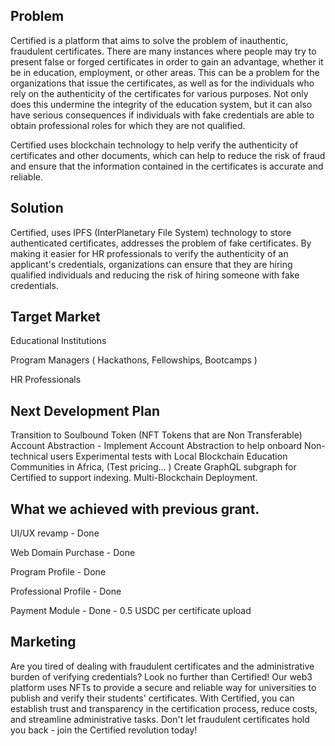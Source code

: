 ## Problem

Certified is a platform that aims to solve the problem of inauthentic, fraudulent certificates. There are many instances where people may try to present false or forged certificates in order to gain an advantage, whether it be in education, employment, or other areas. This can be a problem for the organizations that issue the certificates, as well as for the individuals who rely on the authenticity of the certificates for various purposes. Not only does this undermine the integrity of the education system, but it can also have serious consequences if individuals with fake credentials are able to obtain professional roles for which they are not qualified.

Certified uses blockchain technology to help verify the authenticity of certificates and other documents, which can help to reduce the risk of fraud and ensure that the information contained in the certificates is accurate and reliable.

## Solution

Certified, uses IPFS (InterPlanetary File System) technology to store authenticated certificates, addresses the problem of fake certificates. By making it easier for HR professionals to verify the authenticity of an applicant's credentials, organizations can ensure that they are hiring qualified individuals and reducing the risk of hiring someone with fake credentials.

## Target Market

Educational Institutions

Program Managers ( Hackathons, Fellowships, Bootcamps )

HR Professionals

## Next Development Plan
Transition to Soulbound Token (NFT Tokens that are Non Transferable)
Account Abstraction - Implement Account Abstraction to help onboard Non-technical users
Experimental tests with Local Blockchain Education Communities in Africa, (Test pricing... )
Create GraphQL subgraph for Certified to support indexing.
Multi-Blockchain
Deployment.

## What we achieved with previous grant.
UI/UX revamp - Done

Web Domain Purchase - Done

Program Profile - Done 

Professional Profile - Done

Payment Module - Done - 0.5 USDC per certificate upload

## Marketing
Are you tired of dealing with fraudulent certificates and the administrative burden of verifying credentials? Look no further than Certified! Our web3 platform uses NFTs to provide a secure and reliable way for universities to publish and verify their students' certificates. With Certified, you can establish trust and transparency in the certification process, reduce costs, and streamline administrative tasks. Don't let fraudulent certificates hold you back - join the Certified revolution today!
